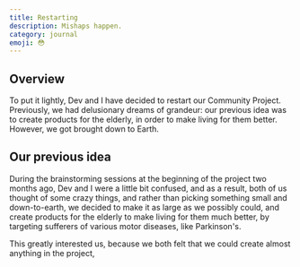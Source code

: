 ```yaml
---
title: Restarting
description: Mishaps happen.
category: journal
emoji: 😳
---
```


## Overview
To put it lightly, Dev and I have decided to restart our Community Project. Previously, we had delusionary dreams of grandeur: our previous idea was to create products for the elderly, in order to make living for them better. However, we got brought down to Earth.

## Our previous idea
During the brainstorming sessions at the beginning of the project two months ago, Dev and I were a little bit confused, and as a result, both of us thought of some crazy things, and rather than picking something small and down-to-earth, we decided to make it as large as we possibly could, and create products for the elderly to make living for them much better, by targeting sufferers of various motor diseases, like Parkinson's.

This greatly interested us, because we both felt that we could create almost anything in the project, 